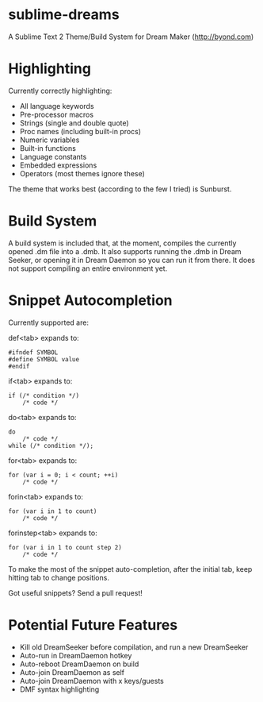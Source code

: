 sublime-dreams
==============

A Sublime Text 2 Theme/Build System for Dream Maker (http://byond.com)

Highlighting
============
Currently correctly highlighting:
* All language keywords
* Pre-processor macros
* Strings (single and double quote)
* Proc names (including built-in procs)
* Numeric variables
* Built-in functions
* Language constants
* Embedded expressions
* Operators (most themes ignore these)

The theme that works best (according to the few I tried) is Sunburst.

Build System
============
A build system is included that, at the moment, compiles the currently opened .dm file into a .dmb. It also supports running the .dmb in Dream Seeker, or opening it in Dream Daemon so you can run it from there. It does not support compiling an entire environment yet.

Snippet Autocompletion
======================

Currently supported are:

def\<tab> 
expands to:

```
#ifndef SYMBOL
#define SYMBOL value
#endif
```

if\<tab>
expands to:
```
if (/* condition */)
	/* code */
```

do\<tab>
expands to:
```
do
	/* code */
while (/* condition */);
```

for\<tab>
expands to:
```
for (var i = 0; i < count; ++i)
	/* code */
```

forin\<tab>
expands to:
```
for (var i in 1 to count)
	/* code */
```

forinstep\<tab>
expands to:
```
for (var i in 1 to count step 2)
	/* code */
```

To make the most of the snippet auto-completion, after the initial tab, keep hitting tab to change positions.

Got useful snippets? Send a pull request!

Potential Future Features
=========================
*  Kill old DreamSeeker before compilation, and run a new DreamSeeker
*  Auto-run in DreamDaemon hotkey
*  Auto-reboot DreamDaemon on build
*  Auto-join DreamDaemon as self
*  Auto-join DreamDaemon with x keys/guests
*  DMF syntax highlighting
